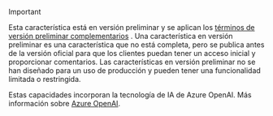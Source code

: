 > [!IMPORTANT]
> Esta característica está en versión preliminar y se aplican los [términos de versión preliminar complementarios](https://dynamics.microsoft.com/legaldocs/supp-dynamics365-preview/) . Una característica en versión preliminar es una característica que no está completa, pero se publica antes de la versión oficial para que los clientes puedan tener un acceso inicial y proporcionar comentarios. Las características en versión preliminar no se han diseñado para un uso de producción y pueden tener una funcionalidad limitada o restringida.
>
> Estas capacidades incorporan la tecnología de IA de Azure OpenAI. Más información sobre [Azure OpenAI](/legal/cognitive-services/openai/transparency-note).
